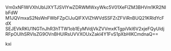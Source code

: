 Vm0xNFlWVXhUblJXYTJSVlYwZDRWMWxyWkc5V01XeFlZM3BHVm1KR2NIbFdW
M1JQVmxaS2NsWnFWbFZpClJuQlFXVlZhWVdSSFZrZFViRnBUQ21KRldYcFdX
SEJEVkRKU1NGTnJhR3hTTW1ob1EyMVdjVkZVVmxKTgpiVkl6V2xjeFQyUldj
RFpOUlhSRVlsZG9OVnBHUlRsUVVXOUxZakl4Y1FvS1pXbHIKCmdnaQ==

kxi